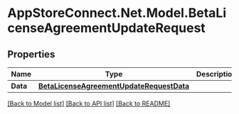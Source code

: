 # AppStoreConnect.Net.Model.BetaLicenseAgreementUpdateRequest

## Properties

Name | Type | Description | Notes
------------ | ------------- | ------------- | -------------
**Data** | [**BetaLicenseAgreementUpdateRequestData**](BetaLicenseAgreementUpdateRequestData.md) |  | 

[[Back to Model list]](../README.md#documentation-for-models) [[Back to API list]](../README.md#documentation-for-api-endpoints) [[Back to README]](../README.md)

